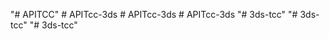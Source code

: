 "# APITCC" 
#   A P I T c c - 3 d s  
 #   A P I T c c - 3 d s  
 #   A P I T c c - 3 d s  
 "# 3ds-tcc" 
"# 3ds-tcc" 
"# 3ds-tcc" 
